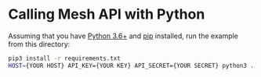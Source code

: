 # Calling Mesh API with Python

Assuming that you have [Python 3.6+](https://www.python.org/downloads/) and [pip](https://pip.pypa.io/en/stable/) installed, run the example from this directory:

```bash
pip3 install -r requirements.txt
HOST={YOUR HOST} API_KEY={YOUR KEY} API_SECRET={YOUR SECRET} python3 .
```
